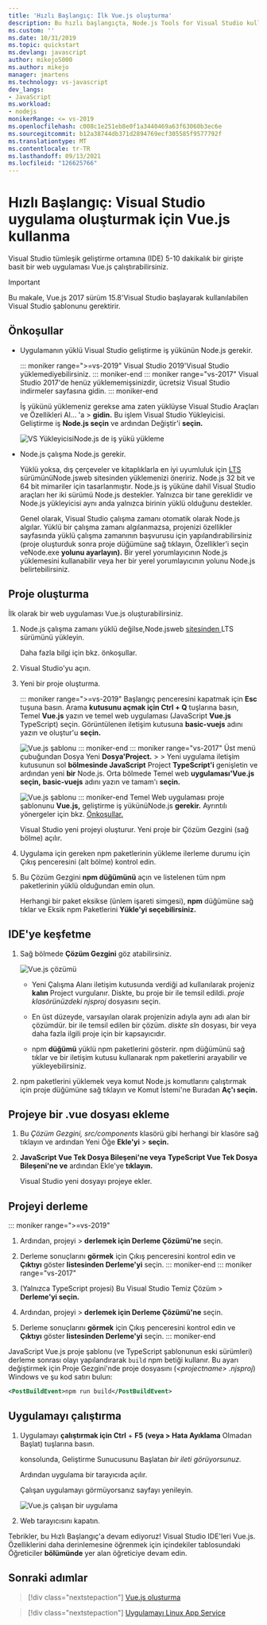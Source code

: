 ```yaml
---
title: 'Hızlı Başlangıç: İlk Vue.js oluşturma'
description: Bu hızlı başlangıçta, Node.js Tools for Visual Studio kullanarak Vue.js bir Visual Studio
ms.custom: ''
ms.date: 10/31/2019
ms.topic: quickstart
ms.devlang: javascript
author: mikejo5000
ms.author: mikejo
manager: jmartens
ms.technology: vs-javascript
dev_langs:
- JavaScript
ms.workload:
- nodejs
monikerRange: <= vs-2019
ms.openlocfilehash: c008c1e251eb8e0f1a3440469a63f63060b3ec6e
ms.sourcegitcommit: b12a38744db371d2894769ecf305585f9577792f
ms.translationtype: MT
ms.contentlocale: tr-TR
ms.lasthandoff: 09/13/2021
ms.locfileid: "126625766"
---
```

# <a name="quickstart-use-visual-studio-to-create-your-first-vuejs-app"></a>Hızlı Başlangıç: Visual Studio uygulama oluşturmak için Vue.js kullanma

Visual Studio tümleşik geliştirme ortamına (IDE) 5-10 dakikalık bir girişte basit bir web uygulaması Vue.js çalıştırabilirsiniz.

> [!IMPORTANT]
> Bu makale, Vue.js 2017 sürüm 15.8'Visual Studio başlayarak kullanılabilen Visual Studio şablonunu gerektirir.

## <a name="prerequisites"></a>Önkoşullar

* Uygulamanın yüklü Visual Studio geliştirme iş yükünün Node.js gerekir.

    ::: moniker range=">=vs-2019"
    Visual Studio 2019'Visual Studio yüklemediyebilirsiniz. [](https://visualstudio.microsoft.com/downloads/)
    ::: moniker-end
    ::: moniker range="vs-2017"
    Visual Studio 2017'de henüz yüklememişsinizdir, ücretsiz Visual Studio [](https://visualstudio.microsoft.com/downloads/) indirmeler sayfasına gidin.
    ::: moniker-end

    İş yükünü yüklemeniz gerekse ama zaten yüklüyse Visual Studio Araçları ve Özellikleri Al... 'a  >  **gidin.** Bu işlem Visual Studio Yükleyicisi. Geliştirme iş **Node.js seçin** ve ardından Değiştir'i **seçin.**

    ![VS YükleyicisiNode.js de iş yükü yükleme](../ide/media/quickstart-nodejs-workload.png)

* Node.js çalışma Node.js gerekir.

    Yüklü yoksa, dış çerçeveler ve kitaplıklarla en iyi uyumluluk için [ LTS ](https://nodejs.org/en/download/) sürümünüNode.jsweb sitesinden yüklemenizi öneririz. Node.js 32 bit ve 64 bit mimariler için tasarlanmıştır. Node.js iş yüküne dahil Visual Studio araçları her iki sürümü Node.js destekler. Yalnızca bir tane gereklidir ve Node.js yükleyicisi aynı anda yalnızca birinin yüklü olduğunu destekler.
    
    Genel olarak, Visual Studio çalışma zamanı otomatik olarak Node.js algılar. Yüklü bir çalışma zamanı algılanmazsa, projenizi özellikler sayfasında yüklü çalışma zamanının başvurusu için yapılandırabilirsiniz (proje oluşturduk sonra proje düğümüne sağ tıklayın, Özellikler'i seçin veNode.exe **yolunu ayarlayın).** Bir yerel yorumlayıcının Node.js yüklemesini kullanabilir veya her bir yerel yorumlayıcının yolunu Node.js belirtebilirsiniz. 

## <a name="create-a-project"></a>Proje oluşturma

İlk olarak bir web uygulaması Vue.js oluşturabilirsiniz.

1. Node.js çalışma zamanı yüklü değilse,Node.jsweb [ sitesinden ](https://nodejs.org/en/download/) LTS sürümünü yükleyin.

    Daha fazla bilgi için bkz. önkoşullar.

1. Visual Studio'yu açın.

1. Yeni bir proje oluşturma.

    ::: moniker range=">=vs-2019"
    Başlangıç penceresini kapatmak için **Esc** tuşuna basın. Arama **kutusunu açmak için Ctrl + Q** tuşlarına basın, Temel **Vue.js** yazın ve temel web uygulaması (JavaScript **Vue.js** TypeScript) seçin. Görüntülenen iletişim kutusuna **basic-vuejs** adını yazın ve oluştur'u **seçin.**

    ![Vue.js şablonu](../javascript/media/vs-2019/vuejs-template.png)
    ::: moniker-end
    ::: moniker range="vs-2017"
    Üst menü çubuğundan Dosya Yeni **Dosya'Project.**  >    >   Yeni uygulama iletişim kutusunun sol **bölmesinde JavaScript**  Project **TypeScript'i** genişletin ve ardından yeni **bir** Node.js. Orta bölmede Temel web **uygulaması'Vue.js seçin,** **basic-vuejs** adını yazın ve tamam'ı **seçin.**

    ![Vue.js şablonu](../javascript/media/vuejs-template.png)
    ::: moniker-end
    Temel Web uygulaması proje şablonunu **Vue.js,** geliştirme iş yükünüNode.js **gerekir.** Ayrıntılı yönergeler için bkz. [Önkoşullar.](#prerequisites)

    Visual Studio yeni projeyi oluşturur. Yeni proje bir Çözüm Gezgini (sağ bölme) açılır.

1. Uygulama için gereken npm paketlerinin yükleme ilerleme durumu için Çıkış penceresini (alt bölme) kontrol edin.

1. Bu Çözüm Gezgini **npm düğümünü** açın ve listelenen tüm npm paketlerinin yüklü olduğundan emin olun.

    Herhangi bir paket eksikse (ünlem işareti simgesi), **npm** düğümüne sağ tıklar ve Eksik npm Paketlerini **Yükle'yi seçebilirsiniz.**

## <a name="explore-the-ide"></a>IDE'ye keşfetme

1. Sağ bölmede **Çözüm Gezgini** göz atabilirsiniz.

     ![Vue.js çözümü](../javascript/media/vuejs-solution.png)

   - Yeni Çalışma Alanı iletişim kutusunda verdiği ad kullanılarak projeniz **kalın** Project vurgulanır. Diskte, bu proje bir ile temsil edildi. *proje klasörünüzdeki njsproj* dosyasını seçin.

   - En üst düzeyde, varsayılan olarak projenizin adıyla aynı adı alan bir çözümdür. bir ile temsil edilen bir çözüm. *diskte sln* dosyası, bir veya daha fazla ilgili proje için bir kapsayıcıdır.

   - npm **düğümü** yüklü npm paketlerini gösterir. npm düğümünü sağ tıklar ve bir iletişim kutusu kullanarak npm paketlerini arayabilir ve yükleyebilirsiniz.

2. npm paketlerini yüklemek veya komut Node.js komutlarını çalıştırmak için proje düğümüne sağ tıklayın ve Komut İstemi'ne Buradan **Aç'ı seçin.**

## <a name="add-a-vue-file-to-the-project"></a>Projeye bir .vue dosyası ekleme

1. Bu *Çözüm Gezgini, src/components* klasörü gibi herhangi bir klasöre sağ tıklayın ve ardından Yeni Öğe **Ekle'yi**  >  **seçin.**

1. **JavaScript Vue Tek Dosya Bileşeni'ne veya** **TypeScript Vue Tek Dosya Bileşeni'ne ve** ardından Ekle'ye **tıklayın.**

    Visual Studio yeni dosyayı projeye ekler.

## <a name="build-the-project"></a>Projeyi derleme

::: moniker range=">=vs-2019"
1. Ardından,  projeyi > **derlemek için Derleme Çözümü'ne** seçin.

1. Derleme sonuçlarını **görmek** için Çıkış penceresini kontrol edin ve **Çıktıyı** göster **listesinden Derleme'yi** seçin.
::: moniker-end
::: moniker range="vs-2017"
1. (Yalnızca TypeScript projesi) Bu Visual Studio Temiz Çözüm  > **Derleme'yi seçin.**

1. Ardından,  projeyi > **derlemek için Derleme Çözümü'ne** seçin.

1. Derleme sonuçlarını **görmek** için Çıkış penceresini kontrol edin ve **Çıktıyı** göster **listesinden Derleme'yi** seçin.
::: moniker-end

JavaScript Vue.js proje şablonu (ve TypeScript şablonunun eski sürümleri) derleme sonrası olayı yapılandırarak `build` npm betiği kullanır. Bu ayarı değiştirmek için Proje Gezgini'nde proje dosyasını (*\<projectname\> .njsproj*) Windows ve şu kod satırı bulun:

```xml
<PostBuildEvent>npm run build</PostBuildEvent>
```

## <a name="run-the-application"></a>Uygulamayı çalıştırma

1. Uygulamayı **çalıştırmak için Ctrl** + **F5** **(veya > Hata Ayıklama** Olmadan Başlat) tuşlarına basın.

   konsolunda, Geliştirme Sunucusunu Başlatan *bir ileti görüyorsunuz.*

   Ardından uygulama bir tarayıcıda açılır.
   
   Çalışan uygulamayı görmüyorsanız sayfayı yenileyin.

   ![Vue.js çalışan bir uygulama](../javascript/media/vuejs-running-app.png)

1. Web tarayıcısını kapatın.

Tebrikler, bu Hızlı Başlangıç'a devam ediyoruz! Visual Studio IDE'leri Vue.js. Özelliklerini daha derinlemesine öğrenmek için içindekiler tablosundaki Öğreticiler **bölümünde** yer alan öğreticiye devam edin.

## <a name="next-steps"></a>Sonraki adımlar

> [!div class="nextstepaction"]
> [Vue.js oluşturma](create-application-with-vuejs.md)

> [!div class="nextstepaction"]
> [Uygulamayı Linux App Service](../javascript/publish-nodejs-app-azure.md)